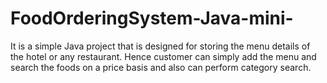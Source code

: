 # FoodOrderingSystem-Java-mini-
It is a simple Java project that is designed for storing the menu details of the hotel or any restaurant. Hence customer can simply add the menu and search the foods on a price basis and also can perform category search.
